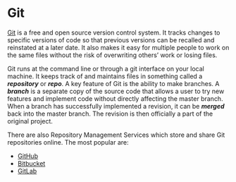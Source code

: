 # Git

[Git](https://git-scm.com/) is a free and open source version control system. It tracks changes to specific versions of code so that previous versions can be recalled and reinstated at a later date. It also makes it easy for multiple people to work on the same files without the risk of overwriting others’ work or losing files.

Git runs at the command line or through a git interface on your local machine. It keeps track of and maintains files in something called a ***repository*** or ***repo***. A key feature of Git is the ability to make branches. A ***branch*** is a separate copy of the source code that allows a user to try new features and implement code without directly affecting the master branch. When a branch has successfully implemented a revision, it can be ***merged*** back into the master branch. The revision is then officially a part of the original project.

There are also Repository Management Services which store and share Git repositories online. The most popular are:
* [GitHub](/Version_Control/GitHub.md)
* [Bitbucket](https://bitbucket.org/)
* [GitLab](https://about.gitlab.com/)
